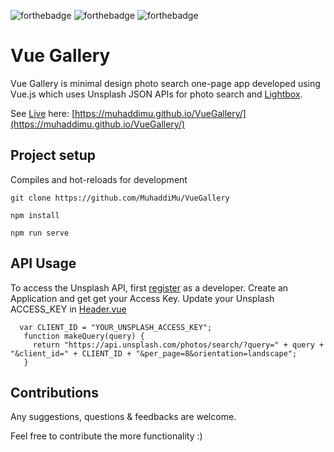 ![forthebadge](https://forthebadge.com/images/badges/made-with-vue.svg) ![forthebadge](https://forthebadge.com/images/badges/built-with-love.svg)
![forthebadge](https://forthebadge.com/images/badges/made-with-javascript.svg)

# Vue Gallery
Vue Gallery is minimal design photo search one-page app developed using Vue.js which uses Unsplash JSON APIs for photo search and [Lightbox](https://github.com/XiongAmao/vue-easy-lightbox).


See [Live](https://muhaddimu.github.io/VueGallery/) here: [https://muhaddimu.github.io/VueGallery/](https://muhaddimu.github.io/VueGallery/)
## Project setup
Compiles and hot-reloads for development
```
git clone https://github.com/MuhaddiMu/VueGallery
```
```
npm install
```
```
npm run serve
```

## API Usage
To access the Unsplash API, first [register](https://unsplash.com/developers) as a developer.
Create an Application and get get your Access Key.
Update your Unsplash ACCESS_KEY in [Header.vue](https://github.com/MuhaddiMu/VueGallery/blob/master/src/components/Header.vue#L47)
```
  var CLIENT_ID = "YOUR_UNSPLASH_ACCESS_KEY";
   function makeQuery(query) {
     return "https://api.unsplash.com/photos/search/?query=" + query +  "&client_id=" + CLIENT_ID + "&per_page=8&orientation=landscape";
   }
```

## Contributions
Any suggestions, questions & feedbacks are welcome.

Feel free to contribute the more functionality :)
